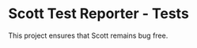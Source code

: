 Scott Test Reporter - Tests
===========================

This project ensures that Scott remains bug free.

